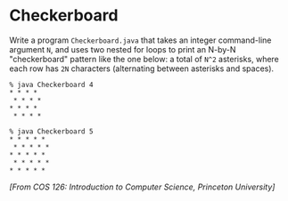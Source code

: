 Checkerboard
=====================

Write a program `Checkerboard.java` that takes an integer command-line argument
`N`, and uses two nested for loops to print an N-by-N "checkerboard" pattern
like the one below: a total of `N^2` asterisks, where each row has `2N`
characters (alternating between asterisks and spaces).

```
% java Checkerboard 4
* * * *
 * * * *
* * * *
 * * * *
```

```
% java Checkerboard 5
* * * * *
 * * * * *
* * * * *
 * * * * *
* * * * *
```

*[From COS 126: Introduction to Computer Science, Princeton University]*